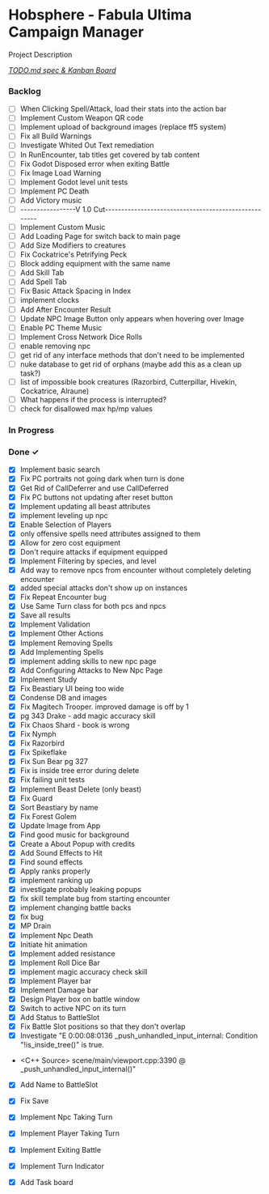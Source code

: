 # Hobsphere - Fabula Ultima Campaign Manager

Project Description

<em>[TODO.md spec & Kanban Board](https://bit.ly/3fCwKfM)</em>

### Backlog

- [ ] When Clicking Spell/Attack, load their stats into the action bar  
- [ ] Implement Custom Weapon QR code  
- [ ] Implement upload of background images (replace ff5 system)  
- [ ] Fix all Build Warnings  
- [ ] Investigate Whited Out Text remediation  
- [ ] In RunEncounter, tab titles get covered by tab content  
- [ ] Fix Godot Disposed error when exiting Battle  
- [ ] Fix Image Load Warning  
- [ ] Implement Godot level unit tests  
- [ ] Implement PC Death  
- [ ] Add Victory music  
- [ ] -----------------V 1.0 Cut-----------------------------------------------------  
- [ ] Implement Custom Music  
- [ ] Add Loading Page for switch back to main page  
- [ ] Add Size Modifiers to creatures  
- [ ] Fix Cockatrice's Petrifying Peck  
- [ ] Block adding equipment with the same name  
- [ ] Add Skill Tab  
- [ ] Add Spell Tab  
- [ ] Fix Basic Attack Spacing in Index  
- [ ] implement clocks  
- [ ] Add After Encounter Result  
- [ ] Update NPC Image Button only appears when hovering over Image  
- [ ] Enable PC Theme Music  
- [ ] Implement Cross Network Dice Rolls  
- [ ] enable removing npc  
- [ ] get rid of any interface methods that don't need to be implemented  
- [ ] nuke database to get rid of orphans (maybe add this as a clean up task?)  
- [ ] list of impossible book creatures (Razorbird, Cutterpillar, Hivekin, Cockatrice, Alraune)  
- [ ] What happens if the process is interrupted?  
- [ ] check for disallowed max hp/mp values  

### In Progress


### Done ✓

- [x] Implement basic search  
- [x] Fix PC portraits not going dark when turn is done  
- [x] Get Rid of CallDeferrer and use CallDeferred  
- [x] Fix PC buttons not updating after reset button  
- [x] Implement updating all beast attributes  
- [x] implement leveling up npc  
- [x] Enable Selection of Players  
- [x] only offensive spells need attributes assigned to them  
- [x] Allow for zero cost equipment  
- [x] Don't require attacks if equipment equipped  
- [x] Implement Filtering by species, and level  
- [x] Add way to remove npcs from encounter without completely deleting encounter  
- [x] added special attacks don't show up on instances  
- [x] Fix Repeat Encounter bug  
- [x] Use Same Turn class for both pcs and npcs  
- [x] Save all results  
- [x] Implement Validation  
- [x] Implement Other Actions  
- [x] Implement Removing Spells  
- [x] Add Implementing Spells  
- [x] implement adding skills to new npc page  
- [x] Add Configuring Attacks to New Npc Page  
- [x] Implement Study  
- [x] Fix Beastiary UI being too wide  
- [x] Condense DB and images  
- [x] Fix Magitech Trooper. improved damage is off by 1  
- [x] pg 343 Drake - add magic accuracy skill  
- [x] Fix Chaos Shard - book is wrong  
- [x] Fix Nymph  
- [x] Fix Razorbird  
- [x] Fix Spikeflake  
- [x] Fix Sun Bear pg 327  
- [x] Fix is inside tree error during delete  
- [x] Fix failing unit tests  
- [x] Implement Beast Delete (only beast)  
- [x] Fix Guard  
- [x] Sort Beastiary by name  
- [x] Fix Forest Golem  
- [x] Update Image from App  
- [x] Find good music for background  
- [x] Create a About Popup with credits  
- [x] Add Sound Effects to Hit  
- [x] Find sound effects  
- [x] Apply ranks properly  
- [x] implement ranking up  
- [x] investigate probably leaking popups  
- [x] fix skill template bug from starting encounter  
- [x] implement changing battle backs  
- [x] fix bug  
- [x] MP Drain  
- [x] Implement Npc Death  
- [x] Initiate hit animation  
- [x] Implement added resistance  
- [x] Implement Roll Dice Bar  
- [x] implement magic accuracy check skill  
- [x] Implement Player bar  
- [x] Implement Damage bar  
- [x] Design Player box on battle window  
- [x] Switch to active NPC on its turn  
- [x] Add Status to BattleSlot  
- [x] Fix Battle Slot positions so that they don't overlap  
- [x] Investigate "E 0:00:08:0136   _push_unhandled_input_internal: Condition "!is_inside_tree()" is true.  
- <C++ Source>   scene/main/viewport.cpp:3390 @ _push_unhandled_input_internal()"  
- [x] Add Name to BattleSlot  
- [x] Fix Save  
- [x] Implement Npc Taking Turn  
- [x] Implement Player Taking Turn  
- [x] Implement Exiting Battle  
- [x] Implement Turn Indicator  
- [x] Add Task board  

